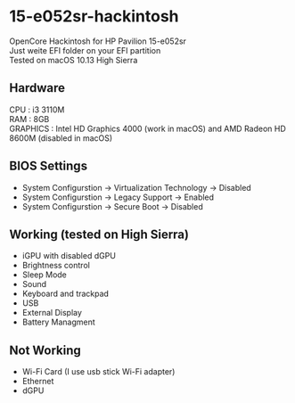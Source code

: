 # 15-e052sr-hackintosh
OpenCore Hackintosh for HP Pavilion 15-e052sr \
Just weite EFI folder on your EFI partition \
Tested on macOS 10.13 High Sierra

## Hardware
CPU : i3 3110M \
RAM : 8GB \
GRAPHICS : Intel HD Graphics 4000 (work in macOS) and AMD Radeon HD 8600M (disabled in macOS) 

## BIOS Settings
+ System Configurstion -> Virtualization Technology -> Disabled
+ System Configurstion -> Legacy Support -> Enabled
+ System Configurstion -> Secure Boot -> Disabled

## Working (tested on High Sierra)
+ iGPU with disabled dGPU
+ Brightness control
+ Sleep Mode
+ Sound
+ Keyboard and trackpad
+ USB
+ External Display
+ Battery Managment

## Not Working 
+ Wi-Fi Card (I use usb stick Wi-Fi adapter)
+ Ethernet
+ dGPU
